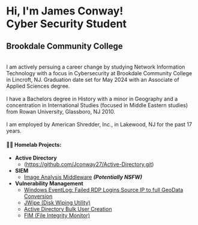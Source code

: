 <h1> Hi, I'm James Conway! <br> Cyber Security Student </br>

<h2> Brookdale Community College </h2>
<br> I am actively persuing a career change by studying Network Information Technology with a focus in Cybersecurity at Brookdale Community College in Lincroft, NJ. Graduation date set for May 2024 with an Associate of Applied Sciences degree. </br>
<br> I have a Bachelors degree in History with a minor in Geography and a concentration in International Studies (focused in Middle Eastern studies) from Rowan University, Glassboro, NJ 2010. </br>
<br> I am employed by American Shredder, Inc., in Lakewood, NJ for the past 17 years. </br>


<h4>👨‍💻 Homelab Projects:</h4>

- <b>Active Directory</b>
  - (https://github.com/Jconway27/Active-Directory.git)
- <b>SIEM</b>
  - [Image Analysis Middleware](https://github.com/joshmadakor1/4chan-Image-Analysis-Middleware-C964) <b><i>(Potentially NSFW)</b></i>
- <b>Vulnerability Management</b>
  - [Windows EventLog: Failed RDP Logins Source IP to full GeoData Conversion](https://github.com/joshmadakor1/Sentinel-Lab)
  - [JWipe (Disk Wiping Utility)](https://github.com/joshmadakor1/Jwipe.PowerShell)
  - [Active Directory Bulk User Creation](https://github.com/joshmadakor1/AD_PS)
  - [FIM (File Integrity Monitor)](https://github.com/joshmadakor1/PowerShell-Integrity-FIM)







<!--
**joshmadakor1/joshmadakor1** is a ✨ _special_ ✨ repository because its `README.md` (this file) appears on your GitHub profile.

Here are some ideas to get you started:

- 🔭 I’m currently working on ...
- 🌱 I’m currently learning ...
- 👯 I’m looking to collaborate on ...
- 🤔 I’m looking for help with ...
- 💬 Ask me about ...
- 📫 How to reach me: ...
- 😄 Pronouns: ...
- ⚡ Fun fact: ...
-->
